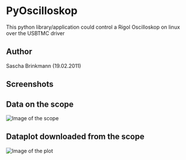 PyOscilloskop
=============

This python library/application could control a Rigol Oscilloskop on linux over the USBTMC driver

Author
------
Sascha Brinkmann (19.02.2011)


Screenshots
-----------

## Data on the scope 
![Image of the scope](http://s3.amazonaws.com/files.posterous.com/quergedacht/OGd9vJRSZhgKQ4rbEUGxvMegJ8AcoyBcwBqMqaEzaeu0MmlUItp5KqpzsSCo/CIMG1961.jpg.scaled595.jpg?AWSAccessKeyId=AKIAJFZAE65UYRT34AOQ&Expires=1299321276&Signature=m3V1h7YuaaCDaVHV8dDVu9b8le0%3D)

## Dataplot downloaded from the scope
![Image of the plot](http://s3.amazonaws.com/files.posterous.com/quergedacht/ubmYQKrSWvTwDhdL5oTxu1viD4ZdKSyARYH1bAMqJBmpXYWSN3kMleZvfJlU/Fernbedienung.png.scaled595.png?AWSAccessKeyId=AKIAJFZAE65UYRT34AOQ&Expires=1299321269&Signature=tCzHV2MKB9A%2B0HjD9HMUA2CatLo%3D)